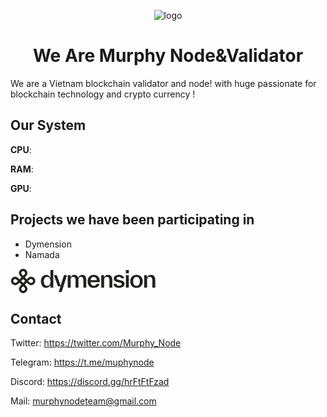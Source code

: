 
<div align="center">

![logo](https://avatars.githubusercontent.com/u/148610062?s=400&u=db29b732e0a84c4b77750ee10d3bf32a833623c3&v=4)

</div>

# <div align="center">We Are Murphy Node&Validator </div>
We are a Vietnam blockchain validator and node! with huge passionate for blockchain technology and crypto currency !

##  Our System

**CPU**: 

**RAM**:

**GPU**: 

## Projects we have been participating in

  - Dymension
  - Namada

<div>
  
<svg width="232" height="39" viewBox="0 0 232 39" fill="none" xmlns="http://www.w3.org/2000/svg"><g clip-path="url(#clip0_4929_988)"><path d="M2.74125 24.3218C1.86609 23.4493 1.27917 22.4416 0.980509 21.299C0.688789 20.1494 0.688789 18.9998 0.980509 17.8502C1.27917 16.6937 1.86261 15.6826 2.73082 14.817C3.61293 13.9375 4.63048 13.3523 5.78347 13.0615C6.93647 12.7706 8.08946 12.7706 9.24245 13.0615C10.3954 13.3523 11.4095 13.934 12.2847 14.8066L14.4517 16.9673L17.6607 13.7678L15.4936 11.6072C14.6184 10.7346 14.0315 9.72697 13.7328 8.58431C13.4411 7.43473 13.4377 6.28861 13.7224 5.14595C14.0142 3.99637 14.6011 2.98183 15.4832 2.10233C16.3583 1.22975 17.3724 0.648041 18.5254 0.357183C19.6784 0.0663253 20.8279 0.0697784 21.9739 0.367562C23.1269 0.658419 24.141 1.24015 25.0162 2.11272C25.8914 2.9853 26.4748 3.99637 26.7665 5.14595C27.0652 6.28861 27.0686 7.43473 26.7769 8.58431C26.4921 9.74082 25.9122 10.7554 25.037 11.6279L22.8804 13.7782L26.0789 16.9673L28.2355 14.817C29.1107 13.9444 30.1213 13.3592 31.2673 13.0615C32.4203 12.7706 33.5698 12.774 34.7159 13.0718C35.8689 13.3627 36.8864 13.9479 37.7685 14.8274C38.6437 15.7 39.2271 16.711 39.5188 17.8606C39.8175 19.0033 39.8175 20.1459 39.5188 21.2886C39.2271 22.4382 38.6437 23.4493 37.7685 24.3218C36.8864 25.2013 35.8689 25.7865 34.7159 26.0774C33.5698 26.3613 32.4203 26.3578 31.2673 26.067C30.1282 25.7761 29.1211 25.1944 28.2459 24.3218L26.0893 22.1716L22.8804 25.371L25.037 27.5213C25.9122 28.3938 26.4921 29.4015 26.7769 30.5441C27.0686 31.6937 27.0686 32.8433 26.7769 33.9929C26.4852 35.1425 25.8983 36.157 25.0162 37.0365C24.148 37.9021 23.1339 38.4839 21.9739 38.7816C20.8209 39.0725 19.668 39.0725 18.515 38.7816C17.3759 38.4908 16.3687 37.9091 15.4936 37.0365C14.6115 36.157 14.0211 35.1459 13.7224 34.0033C13.4307 32.8537 13.4307 31.7041 13.7224 30.5545C14.0281 29.4049 14.615 28.3973 15.4832 27.5317L17.6607 25.3606L14.4622 22.1716L12.2847 24.3426C11.4165 25.2083 10.3989 25.7865 9.23202 26.0774C8.07903 26.3682 6.92606 26.3682 5.77307 26.0774C4.62702 25.7796 3.61641 25.1944 2.74125 24.3218ZM5.34589 21.7249C5.74179 22.1196 6.20021 22.3828 6.72114 22.5143C7.24902 22.6529 7.77343 22.6563 8.29435 22.5247C8.81528 22.3932 9.2737 22.13 9.66961 21.7353L11.8471 19.5642L9.68002 17.4036C9.28411 17.0088 8.82223 16.7491 8.29435 16.6245C7.77343 16.4929 7.2525 16.4929 6.73157 16.6245C6.21064 16.7561 5.74874 17.0227 5.34589 17.4243C4.94998 17.8191 4.68258 18.2727 4.54367 18.7851C4.4117 19.3045 4.4117 19.8239 4.54367 20.3433C4.68258 20.8696 4.94998 21.3301 5.34589 21.7249ZM18.0982 9.01021L20.2653 11.1709L22.4219 9.0206C22.8248 8.61894 23.0888 8.16188 23.2138 7.64941C23.3457 7.13002 23.3423 6.60717 23.2033 6.08085C23.0714 5.56146 22.8074 5.1044 22.4115 4.70966C22.0156 4.31492 21.5572 4.05177 21.0363 3.92019C20.5153 3.78861 19.9944 3.78861 19.4735 3.92019C18.9595 4.04484 18.5011 4.308 18.0982 4.70966C17.7023 5.1044 17.4315 5.56146 17.2856 6.08085C17.1536 6.60024 17.1536 7.11963 17.2856 7.63902C17.4315 8.15841 17.7023 8.61547 18.0982 9.01021ZM28.0838 19.5746L30.2404 21.7249C30.6363 22.1196 31.0913 22.3862 31.6053 22.5247C32.1262 22.6563 33.2538 22.6529 33.7678 22.5143C34.2887 22.3828 34.7506 22.1162 35.1535 21.7145C35.5563 21.3128 35.8203 20.8558 35.9453 20.3433C36.0842 19.8308 36.0877 19.3149 35.9557 18.7955C35.8237 18.2761 35.5598 17.8191 35.1639 17.4243C34.761 17.0227 34.2991 16.7561 33.7782 16.6245C33.2573 16.4929 32.1262 16.4929 31.6053 16.6245C31.0982 16.7561 30.6432 17.0227 30.2404 17.4243L28.0838 19.5746ZM18.0982 34.4395C18.4942 34.8343 18.9526 35.0974 19.4735 35.229C19.9944 35.3606 20.5119 35.3571 21.0259 35.2186C21.5468 35.087 22.0052 34.8239 22.4011 34.4291C22.8039 34.0275 23.0714 33.567 23.2033 33.0476C23.3423 32.5351 23.3457 32.0192 23.2138 31.4998C23.0888 30.9735 22.8283 30.513 22.4324 30.1182L20.2757 27.9679L18.0982 30.139C17.7023 30.5337 17.4349 30.9873 17.296 31.4998C17.164 32.0192 17.164 32.5386 17.296 33.058C17.428 33.5773 17.6954 34.0379 18.0982 34.4395ZM17.0668 19.5746L20.2653 22.7637L23.4742 19.5642L20.2757 16.3752L17.0668 19.5746Z" fill="#24201F"></path></g><path d="M63.8994 14.9104C63.0099 12.2502 60.6748 9.77474 57.0425 9.77474C52.1871 9.77474 48.666 14.0976 48.666 20.1569C48.666 26.2163 52.1501 30.5761 57.0425 30.5761C60.0818 30.5761 62.7504 28.6179 63.8994 25.8838V30.1327H68.4954V2.05273H63.8994V14.9104ZM58.7104 27.3247C55.2635 27.3247 53.3732 24.5537 53.3732 20.1569C53.3732 15.7972 55.2635 13.0261 58.7104 13.0261C62.1574 13.0261 64.0477 15.7972 64.0477 20.1569C64.0477 24.5537 62.1574 27.3247 58.7104 27.3247Z" fill="#24201F"></path><path d="M80.1877 27.3247L74.1092 10.2181H69.4391L75.8512 27.9898H79.9653L77.0372 37.3744H81.8185L90.3804 10.2181H85.525L80.1877 27.3247Z" fill="#24201F"></path><path d="M114.734 9.77474C111.176 9.77474 109.249 12.2502 108.434 14.6887C107.692 12.1394 105.691 9.77474 102.244 9.77474C98.871 9.77474 97.0548 11.9177 96.1653 14.3193V10.2181H91.5693V30.1327H96.2024V18.5682C96.2024 14.7626 97.5367 13.0631 100.168 13.0631C102.763 13.0631 104.097 14.7626 104.097 18.4943V30.1327H108.73V18.5682C108.73 14.7626 110.064 13.0631 112.696 13.0631C115.29 13.0631 116.625 14.7626 116.625 18.4943V30.1327H121.258V17.6076C121.258 13.0631 119.182 9.77474 114.734 9.77474Z" fill="#24201F"></path><path d="M142.921 20.0461C142.921 13.8389 139.066 9.77474 133.173 9.77474C127.169 9.77474 123.351 14.0606 123.351 20.1569C123.351 26.2163 127.057 30.5761 133.173 30.5761C137.843 30.5761 141.216 28.5071 142.476 24.2581H137.769C137.065 26.1794 135.768 27.3247 133.21 27.3247C130.393 27.3247 128.429 25.3665 128.058 21.524H142.81C142.884 21.0067 142.921 20.4895 142.921 20.0461ZM133.173 13.0261C136.027 13.0261 137.954 15.1321 138.177 18.3096H128.095C128.577 14.7257 130.467 13.0261 133.173 13.0261Z" fill="#24201F"></path><path d="M156.094 9.77474C152.647 9.77474 150.683 11.8438 149.756 14.2823V10.2181H145.16V30.1327H149.793V18.5682C149.793 14.7626 151.424 13.0631 154.019 13.0631C156.65 13.0631 158.244 14.7257 158.244 18.4943V30.1327H162.877V17.6076C162.877 13.1739 160.69 9.77474 156.094 9.77474Z" fill="#24201F"></path><path d="M173.597 30.5761C178.712 30.5761 182.456 28.2854 182.456 24.332C182.456 21.1545 180.64 19.3072 176.451 18.4204L173.301 17.7554C170.892 17.2381 169.669 16.7578 169.669 15.3907C169.669 13.8759 171.485 13.0261 173.486 13.0261C175.265 13.0261 176.896 13.8389 177.415 15.3168H182.085C181.233 11.6221 177.674 9.77474 173.449 9.77474C168.89 9.77474 165.184 12.1024 165.184 15.7602C165.184 18.7899 167.408 20.4525 171.04 21.2284L174.19 21.9304C177.081 22.5216 178.008 23.2605 178.008 24.7754C178.008 26.3272 176.526 27.3247 173.709 27.3247C171.818 27.3247 169.891 26.6227 169.409 24.2212H164.739C165.332 28.4332 168.927 30.5761 173.597 30.5761Z" fill="#24201F"></path><path d="M189.38 7.15147V2.05273H184.524V7.15147H189.38ZM189.268 30.1327V10.2181H184.635V30.1327H189.268Z" fill="#24201F"></path><path d="M201.595 30.5761C207.785 30.5761 211.677 26.3272 211.677 20.1569C211.677 14.0237 207.785 9.77474 201.595 9.77474C195.442 9.77474 191.551 14.0237 191.551 20.1569C191.551 26.3272 195.442 30.5761 201.595 30.5761ZM201.595 27.3247C198.185 27.3247 196.258 24.5537 196.258 20.1569C196.258 15.7972 198.185 13.0261 201.595 13.0261C205.042 13.0261 206.932 15.7972 206.932 20.1569C206.932 24.5537 205.042 27.3247 201.595 27.3247Z" fill="#24201F"></path><path d="M224.837 9.77474C221.39 9.77474 219.426 11.8438 218.499 14.2823V10.2181H213.903V30.1327H218.536V18.5682C218.536 14.7626 220.167 13.0631 222.761 13.0631C225.393 13.0631 226.987 14.7257 226.987 18.4943V30.1327H231.62V17.6076C231.62 13.1739 229.433 9.77474 224.837 9.77474Z" fill="#24201F"></path><defs><clipPath id="clip0_4929_988"><rect width="39.1234" height="39" fill="white" transform="translate(0.619141)"></rect></clipPath></defs></svg>

</div>

## Contact

Twitter: https://twitter.com/Murphy_Node

Telegram: https://t.me/muphynode

Discord: https://discord.gg/hrFtFtFzad

Mail: murphynodeteam@gmail.com

